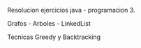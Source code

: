 Resolucion ejercicios java - programacion 3.

Grafos - Arboles - LinkedList

Tecnicas Greedy y Backtracking
